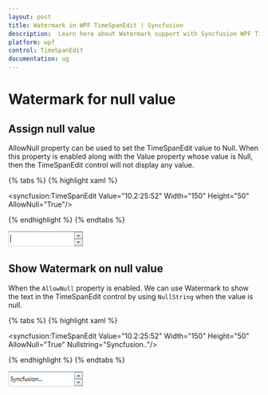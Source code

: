 ```yaml
---
layout: post
title: Watermark in WPF TimeSpanEdit | Syncfusion
description:  Learn here about Watermark support with Syncfusion WPF TimeSpanEdit control and more details about the control features.
platform: wpf
control: TimeSpanEdit
documentation: ug
---
```


# Watermark for null value

## Assign null value

AllowNull property can be used to set the TimeSpanEdit value to Null. When this property is enabled along with the Value property whose value is Null, then the TimeSpanEdit control will not display any value.

{% tabs %}
{% highlight xaml %}

<syncfusion:TimeSpanEdit Value="10.2:25:52" Width="150" Height="50" AllowNull="True"/>

{% endhighlight %}
{% endtabs %}

![Applied null value text in WPF TimeSpanEdit](Watermark_images\AllowNull-in-timespanedit-control_img1.png)

## Show Watermark on null value

When the `AllowNull` property is enabled. We can use Watermark to show the text in the TimeSpanEdit control by using `NullString` when the value is null.

{% tabs %}
{% highlight xaml %}

<syncfusion:TimeSpanEdit Value="10.2:25:52" Width="150" Height="50" AllowNull="True" Nullstring="Syncfusion.."/>

{% endhighlight %}
{% endtabs %}

![Watermark in TimeSpanEdit](Watermark_images\NullString-in-TimeSpanEdit-control_img2.png)







